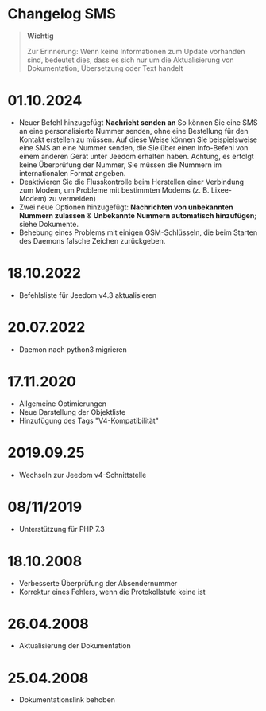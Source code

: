 # Changelog SMS

>**Wichtig**
>
>Zur Erinnerung: Wenn keine Informationen zum Update vorhanden sind, bedeutet dies, dass es sich nur um die Aktualisierung von Dokumentation, Übersetzung oder Text handelt

# 01.10.2024

- Neuer Befehl hinzugefügt **Nachricht senden an** So können Sie eine SMS an eine personalisierte Nummer senden, ohne eine Bestellung für den Kontakt erstellen zu müssen. Auf diese Weise können Sie beispielsweise eine SMS an eine Nummer senden, die Sie über einen Info-Befehl von einem anderen Gerät unter Jeedom erhalten haben. Achtung, es erfolgt keine Überprüfung der Nummer, Sie müssen die Nummern im internationalen Format angeben.
- Deaktivieren Sie die Flusskontrolle beim Herstellen einer Verbindung zum Modem, um Probleme mit bestimmten Modems (z. B. Lixee-Modem) zu vermeiden)
- Zwei neue Optionen hinzugefügt: **Nachrichten von unbekannten Nummern zulassen** & **Unbekannte Nummern automatisch hinzufügen**; siehe Dokumente.
- Behebung eines Problems mit einigen GSM-Schlüsseln, die beim Starten des Daemons falsche Zeichen zurückgeben.

# 18.10.2022

- Befehlsliste für Jeedom v4.3 aktualisieren

# 20.07.2022

- Daemon nach python3 migrieren

# 17.11.2020

- Allgemeine Optimierungen
- Neue Darstellung der Objektliste
- Hinzufügung des Tags "V4-Kompatibilität"

# 2019.09.25

- Wechseln zur Jeedom v4-Schnittstelle

# 08/11/2019

- Unterstützung für PHP 7.3

# 18.10.2008

- Verbesserte Überprüfung der Absendernummer
- Korrektur eines Fehlers, wenn die Protokollstufe keine ist

# 26.04.2008

- Aktualisierung der Dokumentation

# 25.04.2008

- Dokumentationslink behoben

